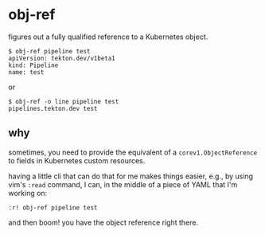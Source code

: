 # obj-ref

figures out a fully qualified reference to a Kubernetes object.

```console
$ obj-ref pipeline test
apiVersion: tekton.dev/v1beta1
kind: Pipeline
name: test
```

or

```console
$ obj-ref -o line pipeline test
pipelines.tekton.dev test
```

## why

sometimes, you need to provide the equivalent of a `corev1.ObjectReference` to fields in Kubernetes custom resources.

having a little cli that can do that for me makes things easier, e.g., by using
vim's `:read` command, I can, in the middle of a piece of YAML that I'm working
on:

```
:r! obj-ref pipeline test
```

and then boom! you have the object reference right there.

